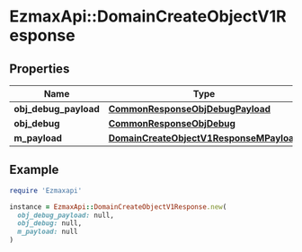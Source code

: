 # EzmaxApi::DomainCreateObjectV1Response

## Properties

| Name | Type | Description | Notes |
| ---- | ---- | ----------- | ----- |
| **obj_debug_payload** | [**CommonResponseObjDebugPayload**](CommonResponseObjDebugPayload.md) |  |  |
| **obj_debug** | [**CommonResponseObjDebug**](CommonResponseObjDebug.md) |  | [optional] |
| **m_payload** | [**DomainCreateObjectV1ResponseMPayload**](DomainCreateObjectV1ResponseMPayload.md) |  |  |

## Example

```ruby
require 'Ezmaxapi'

instance = EzmaxApi::DomainCreateObjectV1Response.new(
  obj_debug_payload: null,
  obj_debug: null,
  m_payload: null
)
```

